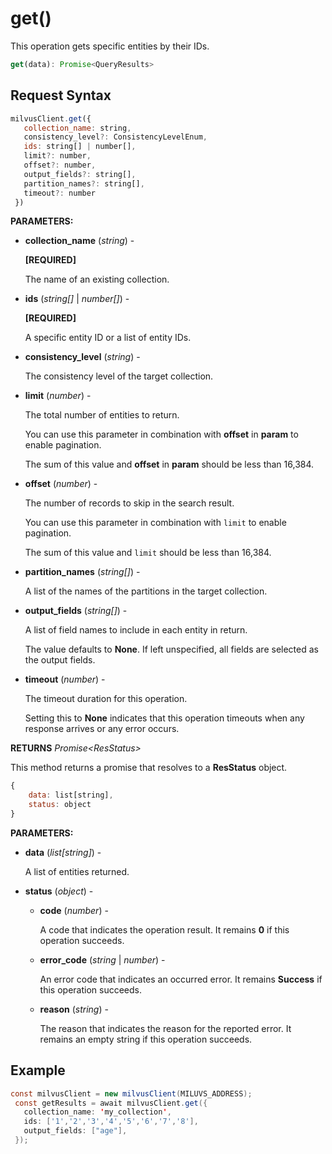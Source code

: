 # get()

This operation gets specific entities by their IDs.

```javascript
get(data): Promise<QueryResults>
```

## Request Syntax

```javascript
milvusClient.get({
   collection_name: string,
   consistency_level?: ConsistencyLevelEnum,
   ids: string[] | number[],
   limit?: number,
   offset?: number,
   output_fields?: string[],
   partition_names?: string[],
   timeout?: number
 })
```

**PARAMETERS:**

- **collection_name** (*string*) -

    **[REQUIRED]**

    The name of an existing collection.

- **ids** (*string[]* | *number[]*) -

    **[REQUIRED]**

    A specific entity ID or a list of entity IDs.

- **consistency_level** (*string*) -

    The consistency level of the target collection.

- **limit** (*number*) -

    The total number of entities to return.

    You can use this parameter in combination with **offset** in **param** to enable pagination.

    The sum of this value and **offset** in **param** should be less than 16,384. 

- **offset** (*number*) -

    The number of records to skip in the search result. 

    You can use this parameter in combination with `limit` to enable pagination.

    The sum of this value and `limit` should be less than 16,384. 

- **partition_names** (*string[]*) -

    A list of the names of the partitions in the target collection.

- **output_fields** (*string[]*) -

    A list of field names to include in each entity in return.

    The value defaults to **None**. If left unspecified, all fields are selected as the output fields.

- **timeout** (*number*) -

    The timeout duration for this operation. 

    Setting this to **None** indicates that this operation timeouts when any response arrives or any error occurs.

**RETURNS** *Promise\<ResStatus>*

This method returns a promise that resolves to a **ResStatus** object.

```javascript
{
    data: list[string],
    status: object
}
```

**PARAMETERS:**

- **data** (*list[string]*) -

    A list of entities returned.

- **status** (*object*) -

    - **code** (*number*) -

        A code that indicates the operation result. It remains **0** if this operation succeeds.

    - **error_code** (*string* | *number*) -

        An error code that indicates an occurred error. It remains **Success** if this operation succeeds. 

    - **reason** (*string*) - 

        The reason that indicates the reason for the reported error. It remains an empty string if this operation succeeds.

## Example

```java
const milvusClient = new milvusClient(MILUVS_ADDRESS);
 const getResults = await milvusClient.get({
   collection_name: 'my_collection',
   ids: ['1','2','3','4','5','6','7','8'],
   output_fields: ["age"],
 });
```

